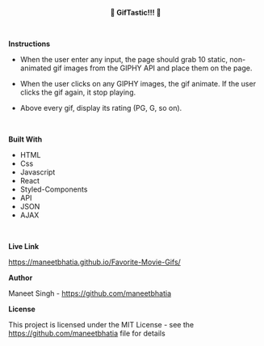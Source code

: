 **<center>📘 GifTastic!!! 📘</center>**

<br>

**Instructions**

- When the user enter any input, the page should grab 10 static, non-animated gif images from the GIPHY API and place them on the page.

- When the user clicks on any GIPHY images, the gif animate. If the user clicks the gif again, it stop playing.

- Above every gif, display its rating (PG, G, so on).

<br>

**Built With**

- HTML
- Css
- Javascript
- React
- Styled-Components
- API
- JSON
- AJAX

<br>

**Live Link**

https://maneetbhatia.github.io/Favorite-Movie-Gifs/
<br>

**Author**

Maneet Singh - https://github.com/maneetbhatia
<br>

**License**

This project is licensed under the MIT License - see the https://github.com/maneetbhatia file for details
